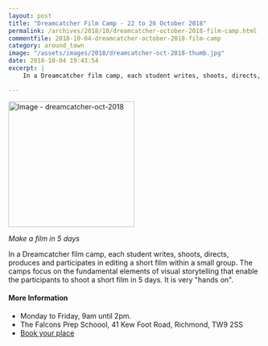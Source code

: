 ```yaml
---
layout: post
title: "Dreamcatcher Film Camp - 22 to 26 October 2018"
permalink: /archives/2018/10/dreamcatcher-october-2018-film-camp.html
commentfile: 2018-10-04-dreamcatcher-october-2018-film-camp
category: around_town
image: "/assets/images/2018/dreamcatcher-oct-2018-thumb.jpg"
date: 2018-10-04 19:43:54
excerpt: |
    In a Dreamcatcher film camp, each student writes, shoots, directs, produces and participates in editing a short film within a small group.  The camps focus on the fundamental elements of visual storytelling that enable the participants to shoot a short film in 5 days. It is very "hands on".

---
```


<a href="/assets/images/2018/dreamcatcher-oct-2018.jpg" title="Click for a larger image"><img src="/assets/images/2018/dreamcatcher-oct-2018-thumb.jpg" width="250" alt="Image - dreamcatcher-oct-2018"  class="photo right"/></a>

*Make a film in 5 days*

In a Dreamcatcher film camp, each student writes, shoots, directs, produces and participates in editing a short film within a small group.  The camps focus on the fundamental elements of visual storytelling that enable the participants to shoot a short film in 5 days. It is very "hands on".


#### More Information

* Monday to Friday, 9am until 2pm.
* The Falcons Prep Schoool, 41 Kew Foot Road, Richmond, TW9 2SS
* [Book your place](https://www.dreamcatcherfilmcamp.com/richmond-camp)
